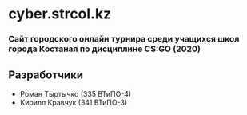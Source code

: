 # cyber.strcol.kz
### Сайт городского онлайн турнира среди учащихся школ города Костаная по дисциплине CS:GO (2020)

## Разработчики
* Роман Тыртычко (335 ВТиПО-4)
* Кирилл Кравчук (341 ВТиПО-3)